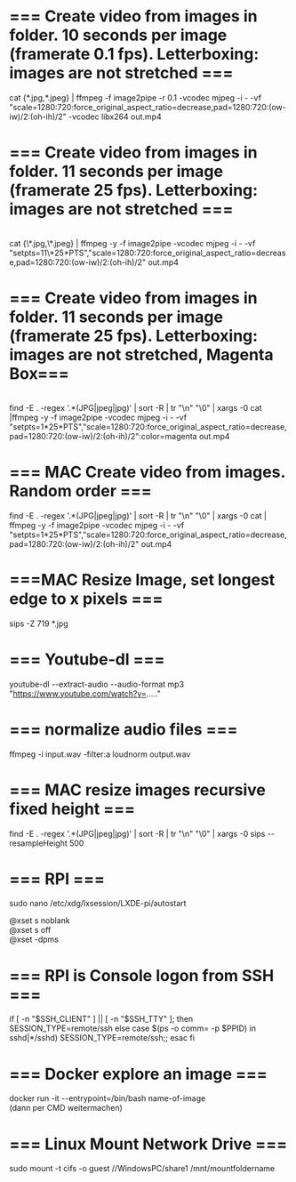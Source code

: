 # === Create video from images in folder. 10 seconds per image (framerate 0.1 fps). Letterboxing: images are not stretched ===<br>

cat {\*.jpg,\*.jpeg} | ffmpeg -f image2pipe -r 0.1 -vcodec mjpeg -i - -vf "scale=1280:720:force_original_aspect_ratio=decrease,pad=1280:720:(ow-iw)/2:(oh-ih)/2" -vcodec libx264 out.mp4

# === Create video from images in folder. 11 seconds per image (framerate 25 fps). Letterboxing: images are not stretched ===

<br>
cat {\*.jpg,\*.jpeg} | ffmpeg -y -f image2pipe -vcodec mjpeg -i - -vf "setpts=11\*25*PTS","scale=1280:720:force_original_aspect_ratio=decrease,pad=1280:720:(ow-iw)/2:(oh-ih)/2" out.mp4

# === Create video from images in folder. 11 seconds per image (framerate 25 fps). Letterboxing: images are not stretched, Magenta Box===

<br>
find -E . -regex '.*(JPG|jpeg|jpg)' | sort -R | tr "\n" "\0" | xargs -0 cat |ffmpeg -y -f image2pipe -vcodec mjpeg -i - -vf "setpts=1*25*PTS","scale=1280:720:force_original_aspect_ratio=decrease,pad=1280:720:(ow-iw)/2:(oh-ih)/2":color=magenta out.mp4

# === MAC Create video from images. Random order ===<br>

find -E . -regex '.\*(JPG|jpeg|jpg)' | sort -R | tr "\n" "\0" | xargs -0 cat | ffmpeg -y -f image2pipe -vcodec mjpeg -i - -vf "setpts=1\*25\*PTS","scale=1280:720:force_original_aspect_ratio=decrease,pad=1280:720:(ow-iw)/2:(oh-ih)/2" out.mp4

# ===MAC Resize Image, set longest edge to x pixels ===<br>

sips -Z 719 \*.jpg

# === Youtube-dl ===<br>

youtube-dl --extract-audio --audio-format mp3 "https://www.youtube.com/watch?v=....."

# === normalize audio files ===<br>

ffmpeg -i input.wav -filter:a loudnorm output.wav

# === MAC resize images recursive fixed height ===<br>

find -E . -regex '.\*(JPG|jpeg|jpg)' | sort -R | tr "\n" "\0" | xargs -0 sips --resampleHeight 500

# === RPI ===<br>

sudo nano /etc/xdg/lxsession/LXDE-pi/autostart

@xset s noblank<br>
@xset s off<br>
@xset -dpms<br>

# === RPI is Console logon from SSH ===<br>

if [ -n "$SSH_CLIENT" ] || [ -n "$SSH_TTY" ]; then
SESSION_TYPE=remote/ssh
else
case $(ps -o comm= -p $PPID) in
sshd|\*/sshd) SESSION_TYPE=remote/ssh;;
esac
fi

# === Docker explore an image ===<br>

docker run -it --entrypoint=/bin/bash name-of-image  
(dann per CMD weitermachen)


# === Linux Mount Network Drive ===<br>

sudo mount -t cifs -o guest //WindowsPC/share1 /mnt/mountfoldername
